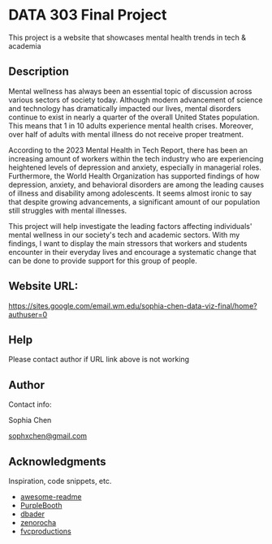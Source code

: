 # DATA 303 Final Project

This project is a website that showcases mental health trends in tech & academia

## Description

Mental wellness has always been an essential topic of discussion across various sectors of society today. Although modern advancement of science and technology has dramatically impacted our lives,  mental disorders continue to exist in nearly a quarter of the overall United States population. This means that 1 in 10 adults experience mental health crises. Moreover, over half of adults with mental illness do not receive proper treatment.

According to the 2023 Mental Health in Tech Report, there has been an increasing amount of workers within the tech industry who are experiencing heightened levels of depression and anxiety, especially in managerial roles. Furthermore, the World Health Organization has supported findings of how depression, anxiety, and behavioral disorders are among the leading causes of illness and disability among adolescents. It seems almost ironic to say that despite growing advancements, a significant amount of our population still struggles with mental illnesses.

This project will help investigate the leading factors affecting individuals' mental wellness in our society's tech and academic sectors. With my findings, I want to display the main stressors that workers and students encounter in their everyday lives and encourage a systematic change that can be done to provide support for this group of people. 

## Website URL: 

https://sites.google.com/email.wm.edu/sophia-chen-data-viz-final/home?authuser=0

## Help

Please contact author if URL link above is not working

## Author

Contact info: 

Sophia Chen 

sophxchen@gmail.com

## Acknowledgments

Inspiration, code snippets, etc.
* [awesome-readme](https://github.com/matiassingers/awesome-readme)
* [PurpleBooth](https://gist.github.com/PurpleBooth/109311bb0361f32d87a2)
* [dbader](https://github.com/dbader/readme-template)
* [zenorocha](https://gist.github.com/zenorocha/4526327)
* [fvcproductions](https://gist.github.com/fvcproductions/1bfc2d4aecb01a834b46)

